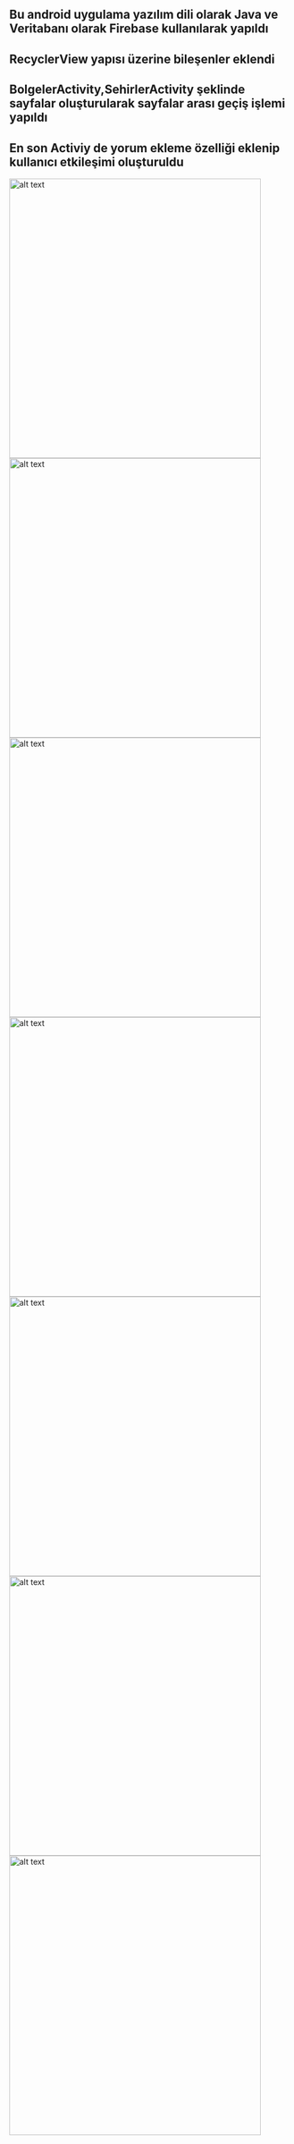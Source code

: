 ## Bu android uygulama yazılım dili olarak Java ve Veritabanı olarak Firebase kullanılarak yapıldı <br/>
## RecyclerView yapısı üzerine bileşenler eklendi
## BolgelerActivity,SehirlerActivity şeklinde sayfalar oluşturularak sayfalar arası geçiş işlemi yapıldı
## En son Activiy de yorum ekleme özelliği eklenip kullanıcı etkileşimi oluşturuldu

<img src="https://github.com/Turgut-06/Java-Android-App-With-Firebase/assets/142349535/4cc2c2f9-7e7c-4049-b054-02a150c724d1" alt="alt text" width="450" height="500">
<img src="https://github.com/Turgut-06/Java-Android-App-With-Firebase/assets/142349535/600349aa-5a36-4930-b67d-52a853dcea06" alt="alt text" width="450" height="500">
<img src="https://github.com/Turgut-06/Java-Android-App-With-Firebase/assets/142349535/36e99b81-8131-4105-96df-4bb8b51ffca5" alt="alt text" width="450" height="500">
<img src="https://github.com/Turgut-06/Java-Android-App-With-Firebase/assets/142349535/abd6ef7a-f8ae-4dd5-b514-ac9a816d5c19" alt="alt text" width="450" height="500">
<img src="https://github.com/Turgut-06/Java-Android-App-With-Firebase/assets/142349535/0b9d222b-8684-4313-a241-55bfb4e8dc7b" alt="alt text" width="450" height="500">
<img src="https://github.com/Turgut-06/Java-Android-App-With-Firebase/assets/142349535/6eae26e9-1e2b-4ff8-90ef-a86ad135fb4f" alt="alt text" width="450" height="500">
<img src="https://github.com/Turgut-06/Java-Android-App-With-Firebase/assets/142349535/53a983f3-fa37-4349-96eb-0ad7cbe2a7e7" alt="alt text" width="450" height="500">







